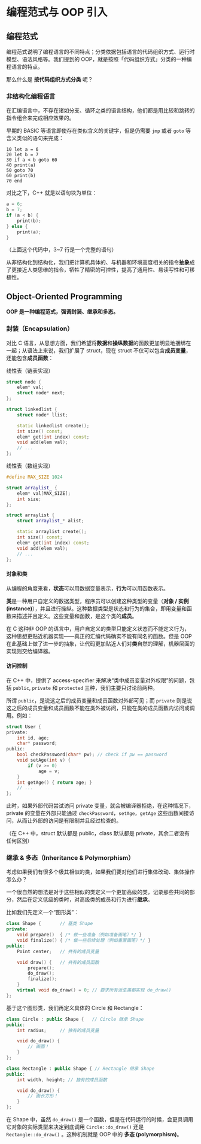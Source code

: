 # 编程范式与 OOP 引入

## 编程范式

编程范式说明了编程语言的不同特点；分类依据包括语言的代码组织方式、运行时模型、语法风格等。我们提到的 OOP，就是按照「代码组织方式」分类的一种编程语言的特点。

那么什么是 **按代码组织方式分类** 呢？

### 非结构化编程语言

在汇编语言中，不存在诸如分支、循环之类的语言结构，他们都是用比较和跳转的指令组合来完成相应效果的。

早期的 BASIC 等语言即使存在类似含义的关键字，但是仍需要 `jmp` 或者 `goto` 等含义类似的语句来完成：

```basic
10 let a = 6
20 let b = 7
30 if a < b goto 60
40 print(a)
50 goto 70
60 print(b)
70 end
```

对比之下，C++ 就是以语句块为单位：

```c
a = 6;
b = 7;
if (a < b) {
    print(b);
} else {
    print(a);
}
```

（上面这个代码中，3~7 行是一个完整的语句）

从非结构化到结构化，我们把计算机具体的、与机器和环境高度相关的指令**抽象**成了更接近人类思维的指令，牺牲了精密的可控性，提高了通用性、易读写性和可移植性。

## Object-Oriented Programming

**OOP 是一种编程范式，强调封装、继承和多态。**

### 封装（Encapsulation）

对比 C 语言，从思想方面，我们希望将**数据**和**操纵数据**的函数更加明显地捆绑在一起；从语法上来说，我们扩展了 struct，现在 struct 不仅可以包含**成员变量**，还能包含**成员函数**：

线性表（链表实现）

```c++
struct node {
    elem* val;
    struct node* next;
};

struct linkedlist {
    struct node* llist;

    static linkedlist create();
    int size() const;
    elem* get(int index) const;
    void add(elem val);
    // ...
};
```

线性表（数组实现）

```c++
#define MAX_SIZE 1024

struct arraylist_ {
    elem* val[MAX_SIZE];
    int size;
};

struct arraylist {
    struct arraylist_* alist;

    static arraylist create();
    int size() const;
    elem* get(int index) const;
    void add(elem val);
    // ...
};
```

#### 对象和类

从编程的角度来看，**状态**可以用数据变量表示，**行为**可以用函数表示。

**类**是一种用户自定义的数据类型，程序员可以创建这种类型的变量（**对象 / 实例(instance)**），并且进行操纵。这种数据类型是状态和行为的集合，即用变量和函数来描述并且定义。这些变量和函数，是这个类的**成员**。

在 C 这种非 OOP 的语言中，用户自定义的类型只能定义状态而不能定义行为，这种思想更贴近机器实现——真正的汇编代码确实不能有同名的函数。但是 OOP 在此基础上做了进一步的抽象，让代码更加贴近人们对**类**自然的理解，机器层面的实现则交给编译器。

#### 访问控制

在 C++ 中，提供了 access-specifier 来解决“类中成员变量对外权限”的问题，包括 `public`, `private` 和 `protected` 三种，我们主要只讨论前两种。

所谓 `public`，是说这之后的成员变量和成员函数对外部可见；而 `private` 则是说这之后的成员变量和成员函数不能在类外被访问，只能在类的成员函数内访问或调用。例如：

```c
struct User {
private:
    int id, age;
    char* password;
public:
    bool checkPassword(char* pw); // check if pw == password
    void setAge(int v) {
        if (v >= 0)
            age = v;
    }
    int getAge() { return age; }
    // ...
};
```

此时，如果外部代码尝试访问 private 变量，就会被编译器拒绝，在这种情况下，private 的变量在外部只能通过 `checkPassword`，`setAge`，`getAge` 这些函数间接访问，从而让外部的访问是有限制并且经过检查的。

（在 C++ 中，struct 默认都是 public，class 默认都是 private，其余二者没有任何区别）

### 继承 & 多态（Inheritance & Polymorphism）

考虑如果我们有很多个极其相似的类，如果我们要对他们进行集体改动、集体操作怎么办？

一个很自然的想法是对于这些相似的类定义一个更加高级的类，记录那些共同的部分，然后在定义低级的类时，对高级类的成员和行为进行**继承**。

比如我们先定义一个“图形类”：

```c++
class Shape {       // 基类 Shape
private:
    void prepare()  { /* 做一些准备（例如准备画笔）*/ } 
    void finalize() { /* 做一些后续处理（例如重置画笔）*/ }
public:
    Point center;   // 共有的成员变量

    void draw() {   // 共有的成员函数
        prepare();
        do_draw();
        finalize();
    }
    virtual void do_draw() = 0; // 要求所有派生类都实现 do_draw()
};
```

基于这个图形类，我们再定义具体的 Circle 和 Rectangle：

```c++
class Circle : public Shape {   // Circle 继承 Shape
public:
    int radius;     // 独有的成员变量

    void do_draw() {
        // 画圆！
    }
};

class Rectangle : public Shape { // Rectangle 继承 Shape
public:
    int width, height; // 独有的成员函数

    void do_draw() {
        // 画长方形！
    }
};
```

在 Shape 中，虽然 `do_draw()` 是一个函数，但是在代码运行的时候，会更具调用它对象的实际类型来决定到底调用 `Circle::do_draw()` 还是 `Rectangle::do_draw()` 。这种机制就是 OOP 中的 **多态 (polymorphism)**。

